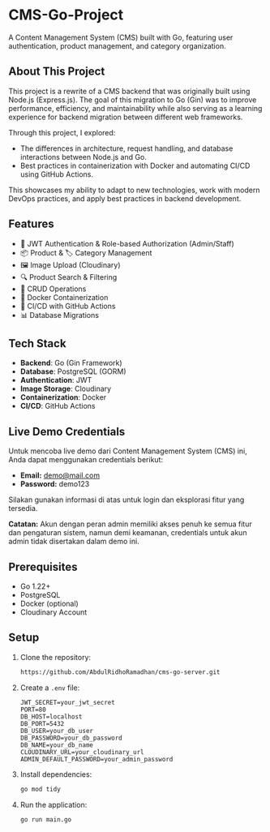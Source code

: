 # CMS-Go-Project

A Content Management System (CMS) built with Go, featuring user authentication, product management, and category organization.

## About This Project

This project is a rewrite of a CMS backend that was originally built using Node.js (Express.js). The goal of this migration to Go (Gin) was to improve performance, efficiency, and maintainability while also serving as a learning experience for backend migration between different web frameworks.

Through this project, I explored:

- The differences in architecture, request handling, and database interactions between Node.js and Go.
- Best practices in containerization with Docker and automating CI/CD using GitHub Actions.

This showcases my ability to adapt to new technologies, work with modern DevOps practices, and apply best practices in backend development.

## Features

- 🔐 JWT Authentication & Role-based Authorization (Admin/Staff)
- 📦 Product & 🏷️ Category Management
- 🖼️ Image Upload (Cloudinary)
- 🔍 Product Search & Filtering
- 📝 CRUD Operations
- 🐳 Docker Containerization
- 🔄 CI/CD with GitHub Actions
- 📊 Database Migrations

## Tech Stack

- **Backend**: Go (Gin Framework)
- **Database**: PostgreSQL (GORM)
- **Authentication**: JWT
- **Image Storage**: Cloudinary
- **Containerization**: Docker
- **CI/CD**: GitHub Actions

## Live Demo Credentials

Untuk mencoba live demo dari Content Management System (CMS) ini, Anda dapat menggunakan credentials berikut:

- **Email:** demo@mail.com
- **Password:** demo123

Silakan gunakan informasi di atas untuk login dan eksplorasi fitur yang tersedia.

**Catatan:** Akun dengan peran admin memiliki akses penuh ke semua fitur dan pengaturan sistem, namun demi keamanan, credentials untuk akun admin tidak disertakan dalam demo ini.

## Prerequisites

- Go 1.22+
- PostgreSQL
- Docker (optional)
- Cloudinary Account

## Setup

1. Clone the repository:

   ```bash
   https://github.com/AbdulRidhoRamadhan/cms-go-server.git
   ```

2. Create a `.env` file:

   ```env
   JWT_SECRET=your_jwt_secret
   PORT=80
   DB_HOST=localhost
   DB_PORT=5432
   DB_USER=your_db_user
   DB_PASSWORD=your_db_password
   DB_NAME=your_db_name
   CLOUDINARY_URL=your_cloudinary_url
   ADMIN_DEFAULT_PASSWORD=your_admin_password
   ```

3. Install dependencies:

   ```bash
   go mod tidy
   ```

4. Run the application:

   ```bash
   go run main.go
   ```
